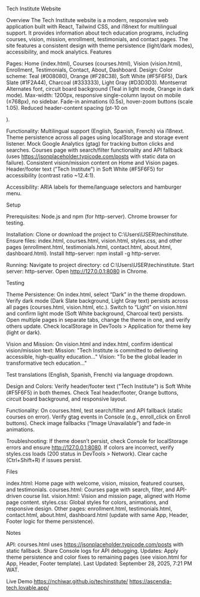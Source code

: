Tech Institute Website

Overview
The Tech Institute website is a modern, responsive web application built with React, Tailwind CSS, and i18next for multilingual support. It provides information about tech education programs, including courses, vision, mission, enrollment, testimonials, and contact pages. The site features a consistent design with theme persistence (light/dark modes), accessibility, and mock analytics.
Features

Pages: Home (index.html), Courses (courses.html), Vision (vision.html), Enrollment, Testimonials, Contact, About, Dashboard.
Design:
Color scheme: Teal (#008080), Orange (#F28C38), Soft White (#F5F6F5), Dark Slate (#1F2A44), Charcoal (#333333), Light Gray (#D3D3D3).
Montserrat Alternates font, circuit board background (Teal in light mode, Orange in dark mode).
Max-width: 1200px, responsive single-column layout on mobile (≤768px), no sidebar.
Fade-in animations (0.5s), hover-zoom buttons (scale 1.05).
Reduced header-content spacing (pt-10 on <main>).


Functionality:
Multilingual support (English, Spanish, French) via i18next.
Theme persistence across all pages using localStorage and storage event listener.
Mock Google Analytics (gtag) for tracking button clicks and searches.
Courses page with search/filter functionality and API fallback (uses https://jsonplaceholder.typicode.com/posts with static data on failure).
Consistent vision/mission content on Home and Vision pages.
Header/footer text ("Tech Institute") in Soft White (#F5F6F5) for accessibility (contrast ratio ~12.4:1).


Accessibility: ARIA labels for theme/language selectors and hamburger menu.

Setup

Prerequisites:
Node.js and npm (for http-server).
Chrome browser for testing.


Installation:
Clone or download the project to C:\Users\USER\techinstitute.
Ensure files: index.html, courses.html, vision.html, styles.css, and other pages (enrollment.html, testimonials.html, contact.html, about.html, dashboard.html).
Install http-server: npm install -g http-server.


Running:
Navigate to project directory: cd C:\Users\USER\techinstitute.
Start server: http-server.
Open http://127.0.0.1:8080 in Chrome.



Testing

Theme Persistence:
On index.html, select “Dark” in the theme dropdown. Verify dark mode (Dark Slate background, Light Gray text) persists across all pages (courses.html, vision.html, etc.).
Switch to “Light” on vision.html and confirm light mode (Soft White background, Charcoal text) persists.
Open multiple pages in separate tabs, change the theme in one, and verify others update.
Check localStorage in DevTools > Application for theme key (light or dark).


Vision and Mission:
On vision.html and index.html, confirm identical vision/mission text:
Mission: "Tech Institute is committed to delivering accessible, high-quality education..."
Vision: "To be the global leader in transformative tech education..."


Test translations (English, Spanish, French) via language dropdown.


Design and Colors:
Verify header/footer text ("Tech Institute") is Soft White (#F5F6F5) in both themes.
Check Teal header/footer, Orange buttons, circuit board background, and responsive layout.


Functionality:
On courses.html, test search/filter and API fallback (static courses on error).
Verify gtag events in Console (e.g., enroll_click on Enroll buttons).
Check image fallbacks (“Image Unavailable”) and fade-in animations.


Troubleshooting:
If theme doesn’t persist, check Console for localStorage errors and ensure http://127.0.0.1:8080.
If colors are incorrect, verify styles.css loads (200 status in DevTools > Network).
Clear cache (Ctrl+Shift+R) if issues persist.



Files

index.html: Home page with welcome, vision, mission, featured courses, and testimonials.
courses.html: Courses page with search, filter, and API-driven course list.
vision.html: Vision and mission page, aligned with Home page content.
styles.css: Global styles for colors, animations, and responsive design.
Other pages: enrollment.html, testimonials.html, contact.html, about.html, dashboard.html (update with same App, Header, Footer logic for theme persistence).

Notes

API: courses.html uses https://jsonplaceholder.typicode.com/posts with static fallback. Share Console logs for API debugging.
Updates: Apply theme persistence and color fixes to remaining pages (see vision.html for App, Header, Footer template).
Last Updated: September 28, 2025, 7:21 PM WAT.

Live Demo
https://nchiwar.github.io/techinstitute/
https://ascendia-tech.lovable.app/
